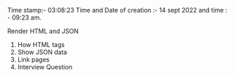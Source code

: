 Time stamp:- 03:08:23
Time and Date of creation :- 14 sept 2022 and time : - 09:23 am.


Render HTML and JSON

1. How HTML tags
2. Show JSON data
3. Link pages
4. Interview Question